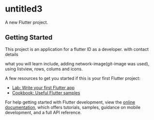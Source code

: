 # untitled3

A new Flutter project.

## Getting Started

This project is an application for a flutter ID as a developer.
with contact details 

what you will learn include, adding network-image(git-image was used), 
using listview, rows, colums and icons.

A few resources to get you started if this is your first Flutter project:

- [Lab: Write your first Flutter app](https://docs.flutter.dev/get-started/codelab)
- [Cookbook: Useful Flutter samples](https://docs.flutter.dev/cookbook)

For help getting started with Flutter development, view the
[online documentation](https://docs.flutter.dev/), which offers tutorials,
samples, guidance on mobile development, and a full API reference.

